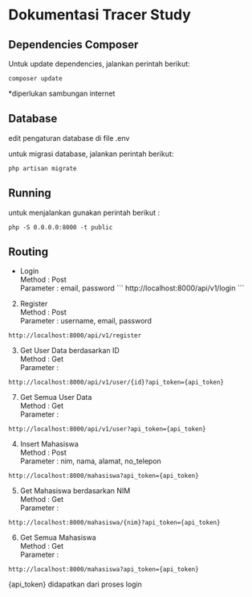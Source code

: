 # Dokumentasi Tracer Study
## Dependencies Composer
Untuk update dependencies, jalankan perintah berikut:
```
composer update
```
*diperlukan sambungan internet

## Database
edit pengaturan database di file .env

untuk migrasi database, jalankan perintah berikut:
```
php artisan migrate
```

## Running
untuk menjalankan gunakan perintah berikut : 

```
php -S 0.0.0.0:8000 -t public
```


## Routing
<ul>
  <li>
    Login 
    <br>Method : Post
    <br>Parameter : email, password
    ```
    http://localhost:8000/api/v1/login
    ```
  </li>
</ul>


2. Register
<br>Method : Post
<br>Parameter : username, email, password
```
http://localhost:8000/api/v1/register
```

3. Get User Data berdasarkan ID
<br>Method : Get
<br>Parameter : 
```
http://localhost:8000/api/v1/user/{id}?api_token={api_token}
```

7. Get Semua User Data
<br>Method : Get
<br>Parameter : 
```
http://localhost:8000/api/v1/user?api_token={api_token}
```

4. Insert Mahasiswa
<br>Method : Post
<br>Parameter : nim, nama, alamat, no_telepon
```
http://localhost:8000/mahasiswa?api_token={api_token}
```

5. Get Mahasiswa berdasarkan NIM
<br>Method : Get
<br>Parameter : 
```
http://localhost:8000/mahasiswa/{nim}?api_token={api_token}
```

6. Get Semua Mahasiswa
<br>Method : Get
<br>Parameter : 
```
http://localhost:8000/mahasiswa?api_token={api_token}
```



{api_token} didapatkan dari proses login


